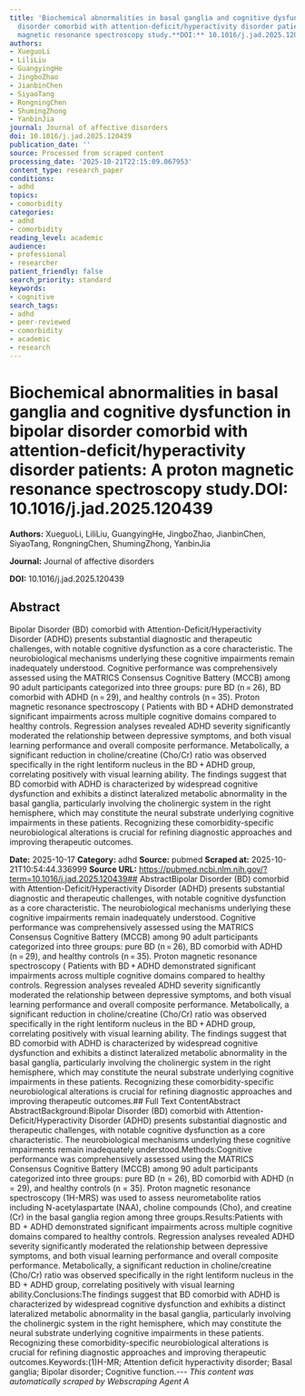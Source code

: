 ```yaml
---
title: 'Biochemical abnormalities in basal ganglia and cognitive dysfunction in bipolar
  disorder comorbid with attention-deficit/hyperactivity disorder patients: A proton
  magnetic resonance spectroscopy study.**DOI:** 10.1016/j.jad.2025.120439'
authors:
- XueguoLi
- LiliLiu
- GuangyingHe
- JingboZhao
- JianbinChen
- SiyaoTang
- RongningChen
- ShumingZhong
- YanbinJia
journal: Journal of affective disorders
doi: 10.1016/j.jad.2025.120439
publication_date: ''
source: Processed from scraped content
processing_date: '2025-10-21T22:15:09.067953'
content_type: research_paper
conditions:
- adhd
topics:
- comorbidity
categories:
- adhd
- comorbidity
reading_level: academic
audience:
- professional
- researcher
patient_friendly: false
search_priority: standard
keywords:
- cognitive
search_tags:
- adhd
- peer-reviewed
- comorbidity
- academic
- research
---
```


# Biochemical abnormalities in basal ganglia and cognitive dysfunction in bipolar disorder comorbid with attention-deficit/hyperactivity disorder patients: A proton magnetic resonance spectroscopy study.**DOI:** 10.1016/j.jad.2025.120439

**Authors:** XueguoLi, LiliLiu, GuangyingHe, JingboZhao, JianbinChen, SiyaoTang, RongningChen, ShumingZhong, YanbinJia

**Journal:** Journal of affective disorders

**DOI:** 10.1016/j.jad.2025.120439

## Abstract

Bipolar Disorder (BD) comorbid with Attention-Deficit/Hyperactivity Disorder (ADHD) presents substantial diagnostic and therapeutic challenges, with notable cognitive dysfunction as a core characteristic. The neurobiological mechanisms underlying these cognitive impairments remain inadequately understood.
Cognitive performance was comprehensively assessed using the MATRICS Consensus Cognitive Battery (MCCB) among 90 adult participants categorized into three groups: pure BD (n = 26), BD comorbid with ADHD (n = 29), and healthy controls (n = 35). Proton magnetic resonance spectroscopy (
Patients with BD + ADHD demonstrated significant impairments across multiple cognitive domains compared to healthy controls. Regression analyses revealed ADHD severity significantly moderated the relationship between depressive symptoms, and both visual learning performance and overall composite performance. Metabolically, a significant reduction in choline/creatine (Cho/Cr) ratio was observed specifically in the right lentiform nucleus in the BD + ADHD group, correlating positively with visual learning ability.
The findings suggest that BD comorbid with ADHD is characterized by widespread cognitive dysfunction and exhibits a distinct lateralized metabolic abnormality in the basal ganglia, particularly involving the cholinergic system in the right hemisphere, which may constitute the neural substrate underlying cognitive impairments in these patients. Recognizing these comorbidity-specific neurobiological alterations is crucial for refining diagnostic approaches and improving therapeutic outcomes.

**Date:** 2025-10-17
**Category:** adhd
**Source:** pubmed
**Scraped at:** 2025-10-21T10:54:44.336999
**Source URL:** https://pubmed.ncbi.nlm.nih.gov/?term=10.1016/j.jad.2025.120439## AbstractBipolar Disorder (BD) comorbid with Attention-Deficit/Hyperactivity Disorder (ADHD) presents substantial diagnostic and therapeutic challenges, with notable cognitive dysfunction as a core characteristic. The neurobiological mechanisms underlying these cognitive impairments remain inadequately understood.
Cognitive performance was comprehensively assessed using the MATRICS Consensus Cognitive Battery (MCCB) among 90 adult participants categorized into three groups: pure BD (n = 26), BD comorbid with ADHD (n = 29), and healthy controls (n = 35). Proton magnetic resonance spectroscopy (
Patients with BD + ADHD demonstrated significant impairments across multiple cognitive domains compared to healthy controls. Regression analyses revealed ADHD severity significantly moderated the relationship between depressive symptoms, and both visual learning performance and overall composite performance. Metabolically, a significant reduction in choline/creatine (Cho/Cr) ratio was observed specifically in the right lentiform nucleus in the BD + ADHD group, correlating positively with visual learning ability.
The findings suggest that BD comorbid with ADHD is characterized by widespread cognitive dysfunction and exhibits a distinct lateralized metabolic abnormality in the basal ganglia, particularly involving the cholinergic system in the right hemisphere, which may constitute the neural substrate underlying cognitive impairments in these patients. Recognizing these comorbidity-specific neurobiological alterations is crucial for refining diagnostic approaches and improving therapeutic outcomes.## Full Text ContentAbstract AbstractBackground:Bipolar Disorder (BD) comorbid with Attention-Deficit/Hyperactivity Disorder (ADHD) presents substantial diagnostic and therapeutic challenges, with notable cognitive dysfunction as a core characteristic. The neurobiological mechanisms underlying these cognitive impairments remain inadequately understood.Methods:Cognitive performance was comprehensively assessed using the MATRICS Consensus Cognitive Battery (MCCB) among 90 adult participants categorized into three groups: pure BD (n = 26), BD comorbid with ADHD (n = 29), and healthy controls (n = 35). Proton magnetic resonance spectroscopy (1H-MRS) was used to assess neurometabolite ratios including N-acetylaspartate (NAA), choline compounds (Cho), and creatine (Cr) in the basal ganglia region among three groups.Results:Patients with BD + ADHD demonstrated significant impairments across multiple cognitive domains compared to healthy controls. Regression analyses revealed ADHD severity significantly moderated the relationship between depressive symptoms, and both visual learning performance and overall composite performance. Metabolically, a significant reduction in choline/creatine (Cho/Cr) ratio was observed specifically in the right lentiform nucleus in the BD + ADHD group, correlating positively with visual learning ability.Conclusions:The findings suggest that BD comorbid with ADHD is characterized by widespread cognitive dysfunction and exhibits a distinct lateralized metabolic abnormality in the basal ganglia, particularly involving the cholinergic system in the right hemisphere, which may constitute the neural substrate underlying cognitive impairments in these patients. Recognizing these comorbidity-specific neurobiological alterations is crucial for refining diagnostic approaches and improving therapeutic outcomes.Keywords:(1)H-MR; Attention deficit hyperactivity disorder; Basal ganglia; Bipolar disorder; Cognitive function.---
*This content was automatically scraped by Webscraping Agent A*